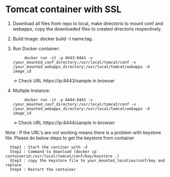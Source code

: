 # Tomcat container with SSL

1) Download all files from repo to local, make directoris to mount conf and webapps, copy the downloaded files to created directoris respectively. 


2) Build Image: 
			docker build -t name:tag .
			
3) Run Docker container:

            docker run -it -p 8443:8443 -v /your_mounted_conf_directory:/usr/local/tomcat/conf -v /your_mounted_webapps_directory:/usr/local/tomcat/webapps -d image_id
			
    ->  Check URL https://ip:8443/sample in browser

4) Multiple Instance:
            		
			docker run -it -p 8444:8443 -v /your_mounted_conf_directory:/usr/local/tomcat/conf -v /your_mounted_webapps_directory:/usr/local/tomcat/webapps -d image_id

    ->  Check URL https://ip:8444/sample in browser			


Note : If the URL's are not working means there is a problem with keystore file. Please do below steps to get the keystore from container 
      
	  Step1 : Start the continer with -d 
	  Step2 : Command to download (docker cp containerid:/usr/local/tomcat/conf/key/keystore .)
	  Step3 : copy the keystore file to your_mounted_location/conf/key and replace
	  Step4 : Restart the container

